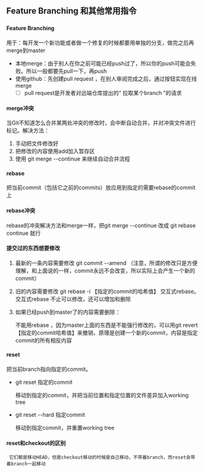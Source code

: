 
## Feature Branching 和其他常用指令

### 

#### Feature Branching 

用于：每开发一个新功能或者做一个修复的时候都要用单独的分支，做完之后再merge到master

- ​	本地merge：由于别人在你之前可能已经push过了，所以你的push可能会失败。所以一般都要先pull一下，再push
- 使用github：先创建pull request ，在别人审阅完成之后，通过按钮实现在线merge
  - [ ] pull request是开发者对远端仓库提出的“ 拉取某个branch ”的请求

#### merge冲突

当Git不知道怎么合并某两处冲突的修改时，会中断自动合并，并对冲突文件进行标记。解决方法：

1. 手动把文件修改好
2. 把修改的内容使用add加入暂存区
3. 使用 git merge --continue 来继续自动合并流程

#### rebase

把当前commit（包括它之前的commits）放应用到指定的需要rebase的commit上

[^注意]: Git中的任何一个commit都是永远不能改变的，所以rebase之后的每一个commit都是新产生的，而不是对原先的commit进行修改

#### rebase冲突

rebase的冲突解决方法和merge一样，把git merge --continue 改成 git rebase continue 就行

#### 提交过的东西想要修改

1. 最新的一条内容需要修改  git commit --amend （注意，所谓的修改只是方便理解，和上面说的一样，commit永远不会改变，所以实际上会产生一个新的commit）

2. 旧的内容需要修改 git rebase -i 【指定的commit的哈希值】 交互式rebase。 交互式rebase 不止可以修改，还可以增加和删除

3. 如果已经push到master了的内容需要删除：  

   不能用rebase ，因为master上面的东西是不能强行修改的，可以用git revert 【指定的commit哈希值】来撤销，原理是创建一个新的commit，内容是指定commit的所有相反内容

#### reset

   把当前branch指向指定的commit。

   - git reset 指定的commit

     移动到指定的commit，并把当前位置和指定位置的文件差异加入working tree

   - git reset --hard 指定commit

     移动到指定commit，并重置working tree

     
#### reset和checkout的区别

     它们都是移动HEAD，但是checkout移动的时候是自己移动，不带着branch，而reset会带着branch一起移动

     
